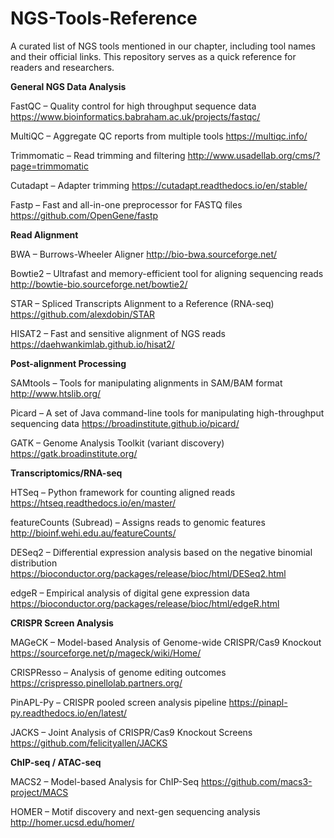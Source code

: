 # NGS-Tools-Reference
A curated list of NGS tools mentioned in our chapter, including tool names and their official links. This repository serves as a quick reference for readers and researchers.

**General NGS Data Analysis**

FastQC – Quality control for high throughput sequence data
https://www.bioinformatics.babraham.ac.uk/projects/fastqc/

MultiQC – Aggregate QC reports from multiple tools
https://multiqc.info/

Trimmomatic – Read trimming and filtering
http://www.usadellab.org/cms/?page=trimmomatic

Cutadapt – Adapter trimming
https://cutadapt.readthedocs.io/en/stable/

Fastp – Fast and all-in-one preprocessor for FASTQ files
https://github.com/OpenGene/fastp

**Read Alignment**

BWA – Burrows-Wheeler Aligner
http://bio-bwa.sourceforge.net/

Bowtie2 – Ultrafast and memory-efficient tool for aligning sequencing reads
http://bowtie-bio.sourceforge.net/bowtie2/

STAR – Spliced Transcripts Alignment to a Reference (RNA-seq)
https://github.com/alexdobin/STAR

HISAT2 – Fast and sensitive alignment of NGS reads
https://daehwankimlab.github.io/hisat2/

**Post-alignment Processing**

SAMtools – Tools for manipulating alignments in SAM/BAM format
http://www.htslib.org/

Picard – A set of Java command-line tools for manipulating high-throughput sequencing data
https://broadinstitute.github.io/picard/

GATK – Genome Analysis Toolkit (variant discovery)
https://gatk.broadinstitute.org/

**Transcriptomics/RNA-seq**

HTSeq – Python framework for counting aligned reads
https://htseq.readthedocs.io/en/master/

featureCounts (Subread) – Assigns reads to genomic features
http://bioinf.wehi.edu.au/featureCounts/

DESeq2 – Differential expression analysis based on the negative binomial distribution
https://bioconductor.org/packages/release/bioc/html/DESeq2.html

edgeR – Empirical analysis of digital gene expression data
https://bioconductor.org/packages/release/bioc/html/edgeR.html

**CRISPR Screen Analysis**

MAGeCK – Model-based Analysis of Genome-wide CRISPR/Cas9 Knockout
https://sourceforge.net/p/mageck/wiki/Home/

CRISPResso – Analysis of genome editing outcomes
https://crispresso.pinellolab.partners.org/

PinAPL-Py – CRISPR pooled screen analysis pipeline
https://pinapl-py.readthedocs.io/en/latest/

JACKS – Joint Analysis of CRISPR/Cas9 Knockout Screens
https://github.com/felicityallen/JACKS

**ChIP-seq / ATAC-seq**

MACS2 – Model-based Analysis for ChIP-Seq
https://github.com/macs3-project/MACS

HOMER – Motif discovery and next-gen sequencing analysis
http://homer.ucsd.edu/homer/

